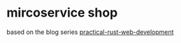 # mircoservice shop

based on the blog series [practical-rust-web-development](https://dev.to/werner/practical-rust-web-development-api-rest-29g1)